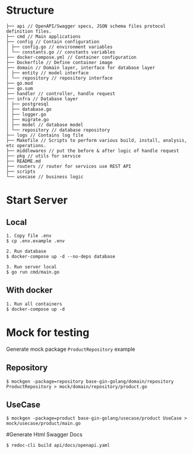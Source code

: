 # Structure

```
├── api // OpenAPI/Swagger specs, JSON schema files protocol definition files.
├── cmd // Main applications
├── config // Contain configuration
│ ├── config.go // environment variables
│ └── constants.go // constants variables
├── docker-compose.yml // Container configuration
├── Dockerfile // Define container image
├── domain // Domain layer, interface for database layer
│ ├── entity // model interface
│ └── repository // repository interface
├── go.mod
├── go.sum
├── handler // controller, handle request
├── infra // Database layer
│ ├── postgresql
│ ├── database.go
│ ├── logger.go
│ ├── migrate.go
│ ├── model // database model
│ └── repository // database repository
├── logs // Contains log file
├── Makefile // Scripts to perform various build, install, analysis, etc operations.
├── middlewares // put the before & after logic of handle request
├── pkg // utils for service
├── README.md
├── routers // router for services use REST API
├── scripts
└── usecase // business logic
```

# Start Server

## Local

```shell
1. Copy file .env
$ cp .env.example .env

2. Run database
$ docker-compose up -d --no-deps database

3. Run server local
$ go run cmd/main.go
```

## With docker

```shell
1. Run all containers
$ docker-compose up -d
```

# Mock for testing

Generate mock package `ProductRepository` example

## Repository

```shell
$ mockgen -package=repository base-gin-golang/domain/repository ProductRepository > mock/domain/repository/product.go
```

## UseCase

```shell
$ mockgen -package=product base-gin-golang/usecase/product UseCase > mock/usecase/product/main.go
```

#Generate Html Swagger Docs

```shell
$ redoc-cli build api/docs/openapi.yaml
```
